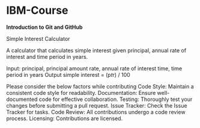 # IBM-Course
**Introduction to Git and GitHub**

Simple Interest Calculator

A calculator that calculates simple interest given principal, annual rate of interest and time period in years.

Input:
   principal, principal amount
   rate, annual rate of interest
   time, time period in years
Output
   simple interest = (p*t*r) / 100


Please consider the below factors while contributing
Code Style:
Maintain a consistent code style for readability.
Documentation:
Ensure well-documented code for effective collaboration.
Testing:
Thoroughly test your changes before submitting a pull request.
Issue Tracker:
Check the Issue Tracker for tasks.
Code Review:
All contributions undergo a code review process.
Licensing:
Contributions are licensed.

